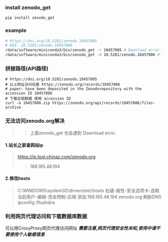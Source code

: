 
### install zenodo_get
```
pip install zenodo_get
```
### example
```bash
# https://doi.org/10.5281/zenodo.10457005
# DOI: 10.5281/zenodo.10457006
/data/software/miniconda3/bin/zenodo_get -r 10457005 # Download error.
/data/software/miniconda3/bin/zenodo_get -d 10.5281/zenodo.10457006 # 可以下载
```
### 拼接路径(API路径)
```
# https://doi.org/10.5281/zenodo.10457005
# 以上网址访问后是 https://zenodo.org/records/10457006
# paper: have been deposited in the Zenodorepository with the accession ID 10457006 
# 下载全部数据 使用 accession ID 
curl -o 10457006.zip https://zenodo.org/api/records/10457006/files-archive
```
### 无法访问zenodo.org解决
>> 上面zenodo_get 也会遇到 Download error.
#### 1.站长之家查网站ip
>https://ip.tool.chinaz.com/zenodo.org
>>188.185.48.194
#### 2.修改hosts
>C:\WINDOWS\system32\drivers\etc\hosts
>右键-属性-安全选项卡-选取当前用户-编辑-完全控制-应用
>添加:188.185.48.194 zenodo.org
>刷新DNS
>ipconfig /flushdns
### 利用网页代理访问和下载数据库数据
可以用CroxyProxy网页代理访问网址
***需要注意,网页代理安全性未知,使用中请不要使用个人敏感信息***
